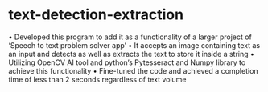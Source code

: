 # text-detection-extraction

• Developed this program to add it as a functionality of a larger project of ‘Speech to text problem solver app’
•	It accepts an image containing text as an input and detects as well as extracts the text to store it inside a string
•	Utilizing OpenCV AI tool and python’s Pytesseract and Numpy library to achieve this functionality
•	Fine-tuned the code and achieved a completion time of less than 2 seconds regardless of text volume
